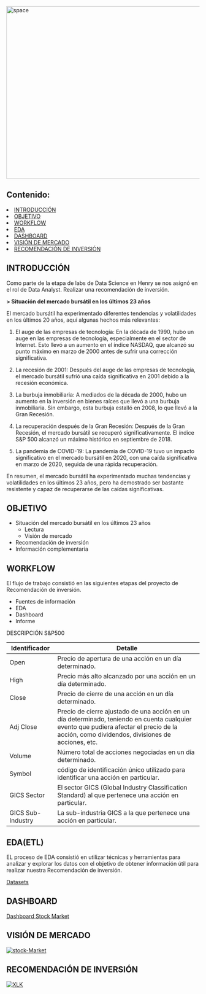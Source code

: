 

<a href="https://imgbb.com/"><img src="https://i.ibb.co/crQFVxr/P2.png" alt="space" width="1000" height="450"></a>


## **Contenido:**

<li><a href="#INTRODUCCIÓN">INTRODUCCIÓN</a></li>
<li><a href="#OBJETIVO">OBJETIVO</a></li>
<li><a href="#WORKFLOW">WORKFLOW</a></li>
<li><a href="#EDA">EDA </a></li>
<li><a href="#DASHBOARD">DASHBOARD</a></li>
<li><a href="#VISIÓN DE MERCADO">VISIÓN DE MERCADO</a></li>
<li><a href="#RECOMENDACIÓN DE INVERSIÓN">RECOMENDACIÓN DE INVERSIÓN</a></li>

## INTRODUCCIÓN

Como parte de la etapa de labs de Data Science en Henry se nos asignó en el rol de Data Analyst. Realizar una recomendación de inversión.

**> Situación del mercado bursátil en los últimos 23 años**

El mercado bursátil ha experimentado diferentes tendencias y volatilidades en los ùltimos 20 años, aquí algunas hechos más relevantes:

1. El auge de las empresas de tecnología: En la década de 1990, hubo un auge en las empresas de tecnología, especialmente en el sector de Internet. Esto llevó a un aumento en el índice NASDAQ, que alcanzó su punto máximo en marzo de 2000 antes de sufrir una corrección significativa.

2. La recesión de 2001: Después del auge de las empresas de tecnología, el mercado bursátil sufrió una caída significativa en 2001 debido a la recesión económica.

3. La burbuja inmobiliaria: A mediados de la década de 2000, hubo un aumento en la inversión en bienes raíces que llevó a una burbuja inmobiliaria. Sin embargo, esta burbuja estalló en 2008, lo que llevó a la Gran Recesión.

4. La recuperación después de la Gran Recesión: Después de la Gran Recesión, el mercado bursátil se recuperó significativamente. El índice S&P 500 alcanzó un máximo histórico en septiembre de 2018.

5. La pandemia de COVID-19: La pandemia de COVID-19 tuvo un impacto significativo en el mercado bursátil en 2020, con una caída significativa en marzo de 2020, seguida de una rápida recuperación.

En resumen, el mercado bursátil ha experimentado muchas tendencias y volatilidades en los últimos 23 años, pero ha demostrado ser bastante resistente y capaz de recuperarse de las caídas significativas.

## OBJETIVO

+ Situación del mercado bursátil en los últimos 23 años
    + Lectura
    + Visión de mercado
+ Recomendación de inversión
+ Información complementaria


## WORKFLOW

El flujo de trabajo consistió en las siguientes etapas del proyecto de Recomendación de inversión.

+ Fuentes de información
+ EDA
+ Dashboard
+ Informe


DESCRIPCIÓN S&P500

| Identificador | Detalle | 
| --- | --- | 
| Open | Precio de apertura de una acción en un día determinado.| 
| High | Precio más alto alcanzado por una acción en un día determinado. | 
| Close | Precio de cierre de una acción en un día determinado.| 
| Adj Close | Precio de cierre ajustado de una acción en un día determinado, teniendo en cuenta cualquier evento que pudiera afectar el precio de la acción, como dividendos, divisiones de acciones, etc. | 
| Volume | Número total de acciones negociadas en un día determinado. | 
| Symbol | código de identificación único utilizado para identificar una acción en particular. | 
| GICS Sector | El sector GICS (Global Industry Classification Standard) al que pertenece una acción en particular. | 
| GICS Sub-Industry | La sub-industria GICS a la que pertenece una acción en particular.  | 

## EDA(ETL)

EL proceso de EDA consistió en utilizar técnicas y herramientas para analizar y explorar los datos con el objetivo de obtener información útil para realizar nuestra Recomendación de inversión.

[Datasets](https://drive.google.com/drive/folders/1HLLncYgMg35GiNtqYbf_btUYVTNELbLh?usp=share_link)

## DASHBOARD

[Dashboard Stock Market](https://drive.google.com/file/d/1_E5f8k3WCu7c33-9eIloDEBn0Xh75fEE/view?usp=share_link)


## VISIÓN DE MERCADO

<a href="https://ibb.co/P4mcx94"><img src="https://i.ibb.co/ft1kMnt/stock-Market.png" alt="stock-Market" border="0"></a>


## RECOMENDACIÓN DE INVERSIÓN

<a href="https://finance.yahoo.com/quote/XLK?p=XLK&.tsrc=fin-srch"><img src="https://i.ibb.co/FsYnLxn/XLK.png" alt="XLK" border="0"></a>


